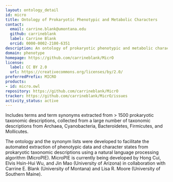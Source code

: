 ```yaml
---
layout: ontology_detail
id: micro
title: Ontology of Prokaryotic Phenotypic and Metabolic Characters
contact:
  email: carrine.blank@umontana.edu
  github: carrineblank
  label: Carrine Blank
  orcid: 0000-0002-2100-6351
description: An ontology of prokaryotic phenotypic and metabolic characters
domain: phenotype
homepage: https://github.com/carrineblank/MicrO
license:
  label: CC BY 2.0
  url: https://creativecommons.org/licenses/by/2.0/
preferredPrefix: MICRO
products:
- id: micro.owl
repository: https://github.com/carrineblank/MicrO
tracker: https://github.com/carrineblank/MicrO/issues
activity_status: active
---
```


Includes terms and term synonyms extracted from > 1500 prokaryotic taxonomic descriptions, collected from a large number of taxonomic descriptions from Archaea, Cyanobacteria, Bacteroidetes, Firmicutes, and Mollicutes.

The ontology and the synonym lists were developed to facilitate the automated extraction of phenotypic data and character states from prokaryotic taxonomic descriptions using a natural language processing algorithm (MicroPIE). MicroPIE is currently being developed by Hong Cui, Elvis Hsin-Hui Wu, and Jin Mao (University of Arizona) in collaboration with Carrine E. Blank (University of Montana) and Lisa R. Moore (University of Southern Maine).
